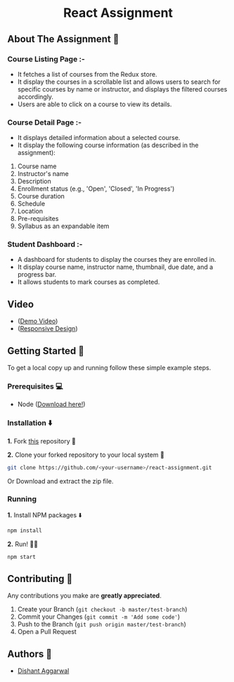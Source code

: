 <h1 align="center">React Assignment</h1>

## About The Assignment :eyes: 

### Course Listing Page :-
* It fetches a list of courses from the Redux store.
* It display the courses in a scrollable list and allows users to search for specific courses by name or instructor, and displays the filtered courses accordingly.
* Users are able to click on a course to view its details.

### Course Detail Page :-
* It displays detailed information about a selected course.
* It display the following course information (as described in the assignment):
1) Course name
2) Instructor's name
3) Description
4) Enrollment status (e.g., 'Open', 'Closed', 'In Progress')
5) Course duration
6) Schedule
7) Location
8) Pre-requisites
9) Syllabus as an expandable item

### Student Dashboard :-
* A dashboard for students to display the courses they are enrolled in.
* It display course name, instructor name, thumbnail, due date, and a progress bar.
* It allows students to mark courses as completed.

## Video

- ([Demo Video](https://drive.google.com/file/d/1t3quHvz9M0TgCsqor8K38xomAGgNY9l-/view?usp=sharing))
- ([Responsive Design](https://drive.google.com/file/d/1t2qO8ccamwwmfCvhtRmN4ZDpYdGxTVRb/view?usp=sharing))

<!-- GETTING STARTED -->

## Getting Started 🚀 

To get a local copy up and running follow these simple example steps.

### Prerequisites 💻 

- Node ([Download here!](https://nodejs.org/en/download))

### Installation :arrow_down: 

**1.** Fork [this](https://github.com/dishantagg24/react-assignment) repository :fork_and_knife:

**2.** Clone your forked repository to your local system :busts_in_silhouette:

```sh
git clone https://github.com/<your-username>/react-assignment.git
```

Or Download and extract the zip file.

### Running

**1.** Install NPM packages :arrow_down:

```sh
npm install
```

**2.** Run! :running_man:

```sh
npm start
```

<!-- CONTRIBUTING -->

## Contributing 🤝 

Any contributions you make are **greatly appreciated**.

1. Create your Branch (`git checkout -b master/test-branch`)
2. Commit your Changes (`git commit -m 'Add some code'`)
3. Push to the Branch (`git push origin master/test-branch`)
4. Open a Pull Request

<!-- CONTACT -->

## Authors :closed_book: 

- [Dishant Aggarwal](https://github.com/dishantagg24)
